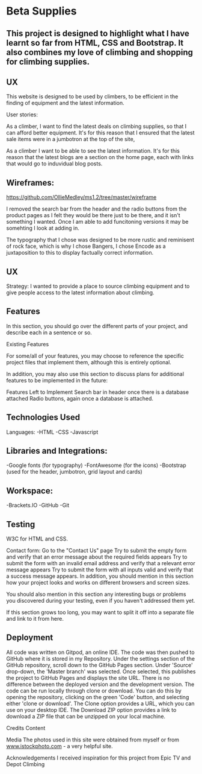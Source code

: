 # Beta Supplies
## This project is designed to highlight what I have learnt so far from HTML, CSS and Bootstrap. It also combines my love of climbing and shopping for climbing supplies. 

## UX
This website is designed to be used by climbers, to be efficient in the finding of equipment and the latest information. 

User stories:

As a climber, I want to find the latest deals on climbing supplies, so that I can afford better equipment.
It's for this reason that I ensured that the latest sale items were in a jumbotron at the top of the site,

As a climber I want to be able to see the latest information. 
It's for this reason that the latest blogs are a section on the home page, each with links that would go to induvidual blog posts. 

## Wireframes: 
https://github.com/OllieMedley/ms1.2/tree/master/wireframe

I removed the search bar from the header and the radio buttons from the product pages as I felt they would be there just to be there, and it isn't something I wanted. Once I am able to add funcitoning versions it may be somehting I look at adding in. 

The typography that I chose was designed to be more rustic and reminisent of rock face, which is why I chose Bangers, I chose Encode as a juxtaposition to this to display factually correct information. 

## UX

Strategy: 
I wanted to provide a place to source climbing equipment and to give people access to the latest information about climbing. 



## Features
In this section, you should go over the different parts of your project, and describe each in a sentence or so.

Existing Features


For some/all of your features, you may choose to reference the specific project files that implement them, although this is entirely optional.

In addition, you may also use this section to discuss plans for additional features to be implemented in the future:

Features Left to Implement
Search bar in header once there is a database attached
Radio buttons, again once a database is attached. 

## Technologies Used
Languages:
-HTML
-CSS
-Javascript

## Libraries and Integrations: 
-Google fonts (for typography)
-FontAwesome (for the icons)
-Bootstrap (used for the header, jumbotron, grid layout and cards)

## Workspace: 
-Brackets.IO
-GitHub 
-Git

## Testing
W3C for HTML and CSS.


Contact form:
Go to the "Contact Us" page
Try to submit the empty form and verify that an error message about the required fields appears
Try to submit the form with an invalid email address and verify that a relevant error message appears
Try to submit the form with all inputs valid and verify that a success message appears.
In addition, you should mention in this section how your project looks and works on different browsers and screen sizes.

You should also mention in this section any interesting bugs or problems you discovered during your testing, even if you haven't addressed them yet.

If this section grows too long, you may want to split it off into a separate file and link to it from here.

## Deployment
All code was written on Gitpod, an online IDE.
The code was then pushed to GitHub where it is stored in my Repository.
Under the settings section of the GitHub repository, scroll down to the GitHub Pages section.
Under 'Source' drop-down, the 'Master branch' was selected.
Once selected, this publishes the project to GitHub Pages and displays the site URL.
There is no difference between the deployed version and the development version.
The code can be run locally through clone or download.
You can do this by opening the repository, clicking on the green 'Code' button, and selecting either 'clone or download'.
The Clone option provides a URL, which you can use on your desktop IDE.
The Download ZIP option provides a link to download a ZIP file that can be unzipped on your local machine.

Credits
Content


Media
The photos used in this site were obtained from myself or from www.istockphoto.com - a very helpful site.

Acknowledgements
I received inspiration for this project from Epic TV and Depot Climbing 
